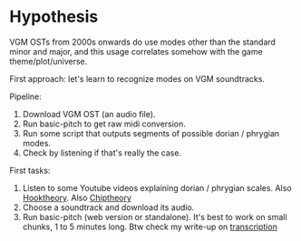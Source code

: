 # Hypothesis

VGM OSTs from 2000s onwards do use modes other than the standard minor and major, and this usage correlates somehow with the game theme/plot/universe.

First approach: let's learn to recognize modes on VGM soundtracks.

Pipeline:
1. Download VGM OST (an audio file).
2. Run basic-pitch to get raw midi conversion.
3. Run some script that outputs segments of possible dorian / phrygian modes.
4. Check by listening if that's really the case.

First tasks:
1. Listen to some Youtube videos explaining dorian / phrygian scales. Also [Hooktheory](https://book-two.hooktheory.com/section/dorian-mode). Also [Ch](https://vpavlenko.github.io/chiptheory/search/scale/phrygian)[ip](https://vpavlenko.github.io/chiptheory/search/scale/dorian)[the](https://vpavlenko.github.io/chiptheory/search/harmony/dorian_shuttle)[ory](https://vpavlenko.github.io/chiptheory/search/harmony/phrygian_shuttle)
2. Choose a soundtrack and download its audio.
3. Run basic-pitch (web version or standalone). It's best to work on small chunks, 1 to 5 minutes long. Btw check my write-up on [transcription]()
